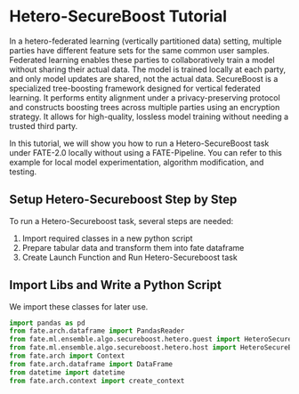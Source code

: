 # Hetero-SecureBoost Tutorial

In a hetero-federated learning (vertically partitioned data) setting, multiple parties have different feature sets for the same common user samples. Federated learning enables these parties to collaboratively train a model without sharing their actual data. The model is trained locally at each party, and only model updates are shared, not the actual data. SecureBoost is a specialized tree-boosting framework designed for vertical federated learning. It performs entity alignment under a privacy-preserving protocol and constructs boosting trees across multiple parties using an encryption strategy. It allows for high-quality, lossless model training without needing a trusted third party.

In this tutorial, we will show you how to run a Hetero-SecureBoost task under FATE-2.0 locally without using a FATE-Pipeline. You can refer to this example for local model experimentation, algorithm modification, and testing.

## Setup Hetero-Secureboost Step by Step

To run a Hetero-Secureboost task, several steps are needed:

1. Import required classes in a new python script
2. Prepare tabular data and transform them into fate dataframe
3. Create Launch Function and Run Hetero-Secureboost task

## Import Libs and Write a Python Script

We import these classes for later use.

```python
import pandas as pd
from fate.arch.dataframe import PandasReader
from fate.ml.ensemble.algo.secureboost.hetero.guest import HeteroSecureBoostGuest
from fate.ml.ensemble.algo.secureboost.hetero.host import HeteroSecureBoostHost
from fate.arch import Context
from fate.arch.dataframe import DataFrame
from datetime import datetime
from fate.arch.context import create_context
```

# 
